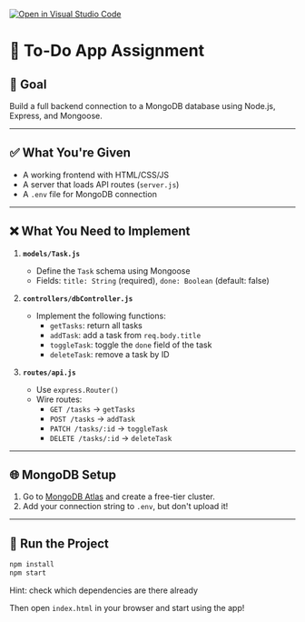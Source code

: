 [![Open in Visual Studio Code](https://classroom.github.com/assets/open-in-vscode-2e0aaae1b6195c2367325f4f02e2d04e9abb55f0b24a779b69b11b9e10269abc.svg)](https://classroom.github.com/online_ide?assignment_repo_id=19855737&assignment_repo_type=AssignmentRepo)
# 📝 To-Do App Assignment

## 🎯 Goal

Build a full backend connection to a MongoDB database using Node.js, Express, and Mongoose.

---

## ✅ What You're Given

- A working frontend with HTML/CSS/JS
- A server that loads API routes (`server.js`)
- A `.env` file for MongoDB connection

---

## ❌ What You Need to Implement

1. **`models/Task.js`**  
   - Define the `Task` schema using Mongoose
   - Fields: `title: String` (required), `done: Boolean` (default: false)

2. **`controllers/dbController.js`**  
   - Implement the following functions:
     - `getTasks`: return all tasks
     - `addTask`: add a task from `req.body.title`
     - `toggleTask`: toggle the `done` field of the task
     - `deleteTask`: remove a task by ID

3. **`routes/api.js`**  
   - Use `express.Router()`
   - Wire routes:
     - `GET /tasks` → `getTasks`
     - `POST /tasks` → `addTask`
     - `PATCH /tasks/:id` → `toggleTask`
     - `DELETE /tasks/:id` → `deleteTask`

---

## 🌐 MongoDB Setup

1. Go to [MongoDB Atlas](https://www.mongodb.com/cloud/atlas/register) and create a free-tier cluster.
2. Add your connection string to `.env`, but don't upload it!

---

## 🚀 Run the Project

```bash
npm install
npm start
```

Hint: check which dependencies are there already

Then open `index.html` in your browser and start using the app!